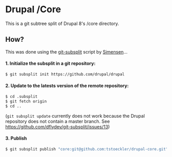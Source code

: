 Drupal /Core
============

This is a git subtree split of Drupal 8's /core directory.

How?
----

This was done using the [git-subsplit](https://github.com/dflydev/git-subsplit)
script by [Simensen](https://github.com/simensen)...

#### 1. Initialize the subsplit in a git repository:

``` bash
$ git subsplit init https://github.com/drupal/drupal
```

#### 2. Update to the latests version of the remote repository:

``` bash
$ cd .subsplit
$ git fetch origin
$ cd ..
```
(`git subsplit update` currently does not work because the Drupal repository does not contain a master branch. See https://github.com/dflydev/git-subsplit/issues/13)

#### 3. Publish

```bash
$ git subsplit publish "core:git@github.com:tstoeckler/drupal-core.git" --heads=8.0.x --no-tags
```
